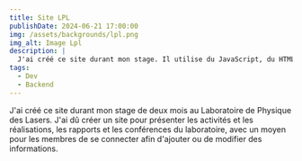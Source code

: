 ```yaml
---
title: Site LPL
publishDate: 2024-06-21 17:00:00
img: /assets/backgrounds/lpl.png
img_alt: Image Lpl
description: |
  J'ai créé ce site durant mon stage. Il utilise du JavaScript, du HTML et du CSS.
tags:
  - Dev
  - Backend
---
```


J'ai créé ce site durant mon stage de deux mois au Laboratoire de Physique des Lasers. J'ai dû créer un site pour présenter les activités et les réalisations, les rapports et les conférences du laboratoire, avec un moyen pour les membres de se connecter afin d'ajouter ou de modifier des informations.